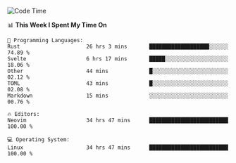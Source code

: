 <!-- [![Top Langs](https://github-readme-stats.vercel.app/api/top-langs/?username=gagahsyuja&theme=dracula&hide_border=true&border_radius=7)](https://github.com/anuraghazra/github-readme-stats) -->

<!--START_SECTION:waka-->
![Code Time](http://img.shields.io/badge/Code%20Time-452%20hrs%2056%20mins-blue)

📊 **This Week I Spent My Time On** 

```text
💬 Programming Languages: 
Rust                     26 hrs 3 mins       ███████████████████░░░░░░   74.89 % 
Svelte                   6 hrs 17 mins       █████░░░░░░░░░░░░░░░░░░░░   18.06 % 
Other                    44 mins             █░░░░░░░░░░░░░░░░░░░░░░░░   02.12 % 
TOML                     43 mins             █░░░░░░░░░░░░░░░░░░░░░░░░   02.08 % 
Markdown                 15 mins             ░░░░░░░░░░░░░░░░░░░░░░░░░   00.76 % 

🔥 Editors: 
Neovim                   34 hrs 47 mins      █████████████████████████   100.00 % 

💻 Operating System: 
Linux                    34 hrs 47 mins      █████████████████████████   100.00 % 
```


<!--END_SECTION:waka-->
